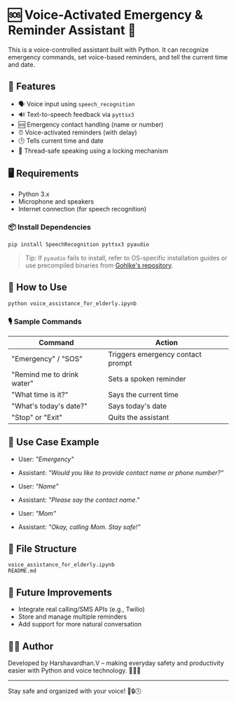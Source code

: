 
# 🆘 Voice-Activated Emergency & Reminder Assistant 🤖

This is a voice-controlled assistant built with Python. It can recognize emergency commands, set voice-based reminders, and tell the current time and date.

## 🧠 Features

- 🗣️ Voice input using `speech_recognition`
- 🔊 Text-to-speech feedback via `pyttsx3`
- 🆘 Emergency contact handling (name or number)
- ⏰ Voice-activated reminders (with delay)
- 🕒 Tells current time and date
- 🔐 Thread-safe speaking using a locking mechanism

## 🖥️ Requirements

- Python 3.x
- Microphone and speakers
- Internet connection (for speech recognition)

### 📦 Install Dependencies

```bash
pip install SpeechRecognition pyttsx3 pyaudio
```

> Tip: If `pyaudio` fails to install, refer to OS-specific installation guides or use precompiled binaries from [Gohlke's repository](https://www.lfd.uci.edu/~gohlke/pythonlibs/#pyaudio).

## 🚀 How to Use

```bash
python voice_assistance_for_elderly.ipynb
```

### 🎙️ Sample Commands

| Command | Action |
|--------|--------|
| "Emergency" / "SOS" | Triggers emergency contact prompt |
| "Remind me to drink water" | Sets a spoken reminder |
| "What time is it?" | Says the current time |
| "What's today's date?" | Says today's date |
| "Stop" or "Exit" | Quits the assistant |

## 🧪 Use Case Example

- User: *"Emergency"*
- Assistant: *"Would you like to provide contact name or phone number?"*

- User: *"Name"*
- Assistant: *"Please say the contact name."*

- User: *"Mom"*
- Assistant: *"Okay, calling Mom. Stay safe!"*

## 📂 File Structure

```
voice_assistance_for_elderly.ipynb
README.md
```

## 🔮 Future Improvements

- Integrate real calling/SMS APIs (e.g., Twilio)
- Store and manage multiple reminders
- Add support for more natural conversation

## 👨‍💻 Author

Developed by Harshavardhan.V – making everyday safety and productivity easier with Python and voice technology. 🎤🧠📅

---

Stay safe and organized with your voice! 💬🔒🕓
